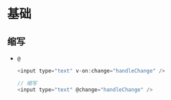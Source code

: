 # 基础

## 缩写

+ `@`

    ```js
    <input type="text" v-on:change="handleChange" />

    // 缩写
    <input type="text" @change="handleChange" />

    ```
